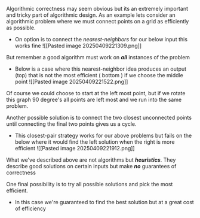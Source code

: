 Algorithmic correctness may seem obvious but its an extremely important and tricky part of algorithmic design.
As an example lets consider an algorithmic problem where we must connect points on a grid as efficiently as possible.
- On option is to connect the *nearest-neighbors* for our below input this works fine
![[Pasted image 20250409221309.png]]

But remember a good algorithm must work on ***all*** instances of the problem
* Below is a case where this nearest-neighbor idea produces an output (top) that is not the most efficient ( bottom ) if we choose the middle point
![[Pasted image 20250409221522.png]]

Of course we could choose to start at the left most point, but if we rotate this graph 90 degree's all points are left most and we run into the same problem.

Another possible solution is to connect the two closest unconnected points until connecting the final two points gives us a cycle.
* This closest-pair strategy works for our above problems but fails on the below where it would find the left solution when the right is more efficient
  ![[Pasted image 20250409221912.png]]

What we've described above are not algorithms but ***heuristics***. They describe good solutions on certain inputs but make ***no*** guarantees of correctness

One final possibility is to try all possible solutions and pick the most efficient.
* In this case we're guaranteed to find the best solution but at a great cost of efficiency